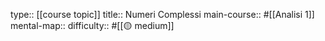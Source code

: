 type:: [[course topic]]
title:: Numeri Complessi
main-course:: #[[Analisi 1]] 
mental-map::
difficulty:: #[[🟡 medium]]
